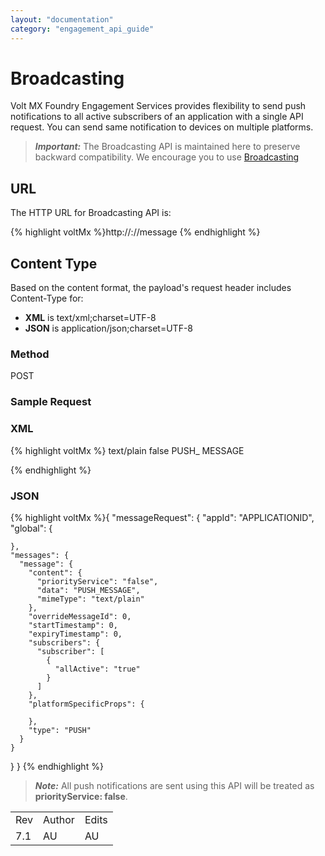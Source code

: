 ```yaml
---
layout: "documentation"
category: "engagement_api_guide"
---
```

                           


Broadcasting
============

Volt MX  Foundry Engagement Services provides flexibility to send push notifications to all active subscribers of an application with a single API request. You can send same notification to devices on multiple platforms.

> **_Important:_** The Broadcasting API is maintained here to preserve backward compatibility. We encourage you to use [Broadcasting](../Push_Message_APIs/Broadcasting.html)

URL
---

The HTTP URL for Broadcasting API is:

{% highlight voltMx %}http://<hostname or ip>:<portnumber>/<contextroot>/message
{% endhighlight %}

Content Type
------------

Based on the content format, the payload's request header includes Content-Type for:

*   **XML** is text/xml;charset=UTF-8
*   **JSON** is application/json;charset=UTF-8

### Method

POST

### Sample Request

### XML

{% highlight voltMx %}<?xml version='1.0' encoding='UTF-8'?>
<messageRequest appId="APPLICATION_ID">
  <global>
    <subscribers/>
    <platformSpecificProps/>
  </global>
  <messages>
    <message expiryTimestamp="0" overrideMessageId="0" refId="" startTimestamp="0" type="PUSH">
      <subscribers>
        **<subscriber allActive="true"/>**
      </subscribers>
      <platformSpecificProps>
      </platformSpecificProps>
      <content>
        <mimeType>text/plain</mimeType>
        <priorityService>false</priorityService>
        <data>PUSH_ MESSAGE</data>
      </content>
    </message>
  </messages>
</messageRequest>

{% endhighlight %}

### JSON

{% highlight voltMx %}{
  "messageRequest": {
    "appId": "APPLICATIONID",
    "global": {
      
    },
    "messages": {
      "message": {
        "content": {
          "priorityService": "false",
          "data": "PUSH_MESSAGE",
          "mimeType": "text/plain"
        },
        "overrideMessageId": 0,
        "startTimestamp": 0,
        "expiryTimestamp": 0,
        "subscribers": {
          "subscriber": [
            {
              "allActive": "true"
            }
          ]
        },
        "platformSpecificProps": {
          
        },
        "type": "PUSH"
      }
    }
  }
}
{% endhighlight %}

> **_Note:_** All push notifications are sent using this API will be treated as **priorityService: false**.

<table class="TableStyle-RevisionTable" cellspacing="0" style="margin-left: 0;margin-right: auto;mc-table-style: url('../Resources/TableStyles/RevisionTable.css');" data-mc-conditions="Default.HTML"><colgroup><col class="TableStyle-RevisionTable-Column-Column1"> <col class="TableStyle-RevisionTable-Column-Column1"> <col class="TableStyle-RevisionTable-Column-Column1"></colgroup><tbody><tr class="TableStyle-RevisionTable-Body-Body1"><td class="TableStyle-RevisionTable-BodyE-Column1-Body1">Rev</td><td class="TableStyle-RevisionTable-BodyE-Column1-Body1">Author</td><td class="TableStyle-RevisionTable-BodyD-Column1-Body1">Edits</td></tr><tr class="TableStyle-RevisionTable-Body-Body1"><td class="TableStyle-RevisionTable-BodyB-Column1-Body1">7.1</td><td class="TableStyle-RevisionTable-BodyB-Column1-Body1">AU</td><td class="TableStyle-RevisionTable-BodyA-Column1-Body1">AU</td></tr></tbody></table>

